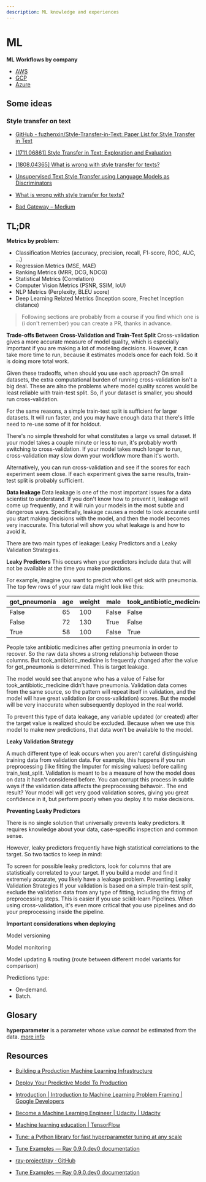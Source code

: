 ```yaml
---
description: ML knowledge and experiences
---
```


# ML



**ML Workflows by company**

- [AWS](https://docs.aws.amazon.com/sagemaker/latest/dg/how-it-works-mlconcepts.html)
- [GCP](https://cloud.google.com/ai-platform/docs/ml-solutions-overview)
- [Azure](https://docs.microsoft.com/en-us/azure/machine-learning/overview-what-is-azure-ml)

## Some ideas

### Style transfer on text

- [GitHub - fuzhenxin/Style-Transfer-in-Text: Paper List for Style Transfer in Text](https://github.com/fuzhenxin/Style-Transfer-in-Text)

- [[1711.06861] Style Transfer in Text: Exploration and Evaluation](https://arxiv.org/abs/1711.06861)

- [[1808.04365] What is wrong with style transfer for texts?](https://arxiv.org/abs/1808.04365)

- [Unsupervised Text Style Transfer using Language Models as Discriminators](https://papers.nips.cc/paper/7959-unsupervised-text-style-transfer-using-language-models-as-discriminators)

- [What is wrong with style transfer for texts?](https://www.groundai.com/project/what-is-wrong-with-style-transfer-for-texts/1)

- [Bad Gateway – Medium](https://medium.com/@mukundan_8066/author-style-transfer-using-recurrent-neural-networks-c8c8f83b33cc)

## TL;DR

**Metrics by problem:**

- Classification Metrics (accuracy, precision, recall, F1-score, ROC, AUC, …)
- Regression Metrics (MSE, MAE)
- Ranking Metrics (MRR, DCG, NDCG)
- Statistical Metrics (Correlation)
- Computer Vision Metrics (PSNR, SSIM, IoU)
- NLP Metrics (Perplexity, BLEU score)
- Deep Learning Related Metrics (Inception score, Frechet Inception distance)

> Following sections are probably from a course if you find which one is (i don't remember) you can create a PR, thanks in advance.

**Trade-offs Between Cross-Validation and Train-Test Split**
Cross-validation gives a more accurate measure of model quality, which is especially important if you are making a lot of modeling decisions. However, it can take more time to run, because it estimates models once for each fold. So it is doing more total work.

Given these tradeoffs, when should you use each approach? On small datasets, the extra computational burden of running cross-validation isn't a big deal. These are also the problems where model quality scores would be least reliable with train-test split. So, if your dataset is smaller, you should run cross-validation.

For the same reasons, a simple train-test split is sufficient for larger datasets. It will run faster, and you may have enough data that there's little need to re-use some of it for holdout.

There's no simple threshold for what constitutes a large vs small dataset. If your model takes a couple minute or less to run, it's probably worth switching to cross-validation. If your model takes much longer to run, cross-validation may slow down your workflow more than it's worth.

Alternatively, you can run cross-validation and see if the scores for each experiment seem close. If each experiment gives the same results, train-test split is probably sufficient.

**Data leakage**
Data leakage is one of the most important issues for a data scientist to understand. If you don't know how to prevent it, leakage will come up frequently, and it will ruin your models in the most subtle and dangerous ways. Specifically, leakage causes a model to look accurate until you start making decisions with the model, and then the model becomes very inaccurate. This tutorial will show you what leakage is and how to avoid it.

There are two main types of leakage: Leaky Predictors and a Leaky Validation Strategies.

**Leaky Predictors**
This occurs when your predictors include data that will not be available at the time you make predictions.

For example, imagine you want to predict who will get sick with pneumonia. The top few rows of your raw data might look like this:

| got_pneumonia | age  | weight | male  | took_antibiotic_medicine | ...  |
| ------------- | ---- | ------ | ----- | ------------------------ | ---- |
| False         | 65   | 100    | False | False                    | ...  |
| False         | 72   | 130    | True  | False                    | ...  |
| True          | 58   | 100    | False | True                     | ...  |

People take antibiotic medicines after getting pneumonia in order to recover. So the raw data shows a strong relationship between those columns. But took_antibiotic_medicine is frequently changed after the value for got_pneumonia is determined. This is target leakage.

The model would see that anyone who has a value of False for took_antibiotic_medicine didn't have pneumonia. Validation data comes from the same source, so the pattern will repeat itself in validation, and the model will have great validation (or cross-validation) scores. But the model will be very inaccurate when subsequently deployed in the real world.

To prevent this type of data leakage, any variable updated (or created) after the target value is realized should be excluded. Because when we use this model to make new predictions, that data won't be available to the model.

**Leaky Validation Strategy**

A much different type of leak occurs when you aren't careful distinguishing training data from validation data. For example, this happens if you run preprocessing (like fitting the Imputer for missing values) before calling train_test_split. Validation is meant to be a measure of how the model does on data it hasn't considered before. You can corrupt this process in subtle ways if the validation data affects the preprocessing behavoir.. The end result? Your model will get very good validation scores, giving you great confidence in it, but perform poorly when you deploy it to make decisions.

**Preventing Leaky Predictors**

There is no single solution that universally prevents leaky predictors. It requires knowledge about your data, case-specific inspection and common sense.

However, leaky predictors frequently have high statistical correlations to the target. So two tactics to keep in mind:

To screen for possible leaky predictors, look for columns that are statistically correlated to your target.
If you build a model and find it extremely accurate, you likely have a leakage problem.
Preventing Leaky Validation Strategies
If your validation is based on a simple train-test split, exclude the validation data from any type of fitting, including the fitting of preprocessing steps. This is easier if you use scikit-learn Pipelines. When using cross-validation, it's even more critical that you use pipelines and do your preprocessing inside the pipeline.



**Important considerations when deploying**

Model versioning

Model monitoring

Model updating & routing (route between different model variants for comparison)

Predictions type:

- On-demand.
- Batch.

## Glosary

**hyperparameter** is a parameter whose value *cannot* be estimated from the data. [more info](https://scikit-learn.org/stable/modules/grid_search.html#)



## Resources

- [Building a Production Machine Learning Infrastructure](https://machinelearningmastery.com/building-a-production-machine-learning-infrastructure/)

- [Deploy Your Predictive Model To Production](https://machinelearningmastery.com/deploy-machine-learning-model-to-production/)

- [Introduction  \|  Introduction to Machine Learning Problem Framing  |  Google Developers](https://developers.google.com/machine-learning/problem-framing/)

- [Become a Machine Learning Engineer \| Udacity | Udacity](https://www.udacity.com/course/machine-learning-engineer-nanodegree--nd009t)

- [Machine learning education  \|  TensorFlow](https://www.tensorflow.org/resources/learn-ml)

- [Tune: a Python library for fast hyperparameter tuning at any scale](https://towardsdatascience.com/fast-hyperparameter-tuning-at-scale-d428223b081c)

- [Tune Examples — Ray 0.9.0.dev0 documentation](https://ray.readthedocs.io/en/latest/tune-examples.html)

- [ray-project/ray · GitHub](https://github.com/ray-project/ray/blob/master/python/ray/tune/examples/xgboost_example.py)

- [Tune Examples — Ray 0.9.0.dev0 documentation](https://ray.readthedocs.io/en/latest/tune-examples.html)

  
